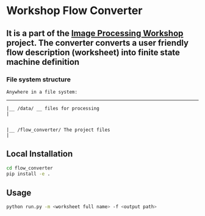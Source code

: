 # Workshop Flow Converter

## It is a part of the [Image Processing Workshop](https://github.com/ekarpovs/image-processing-workshop) project. The converter converts a user friendly flow description (worksheet) into finite state machine definition

### File system structure

    Anywhere in a file system:
_____
    |__ /data/ __ files for processing
    |
    

    |__ /flow_converter/ The project files
    |

## Local Installation

```bash
cd flow_converter
pip install -e .
```

## Usage

```bash
python run.py -m <worksheet full name> -f <output path>
```
